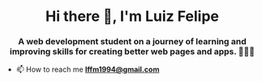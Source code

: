 <h1 align="center">Hi there 👋, I'm Luiz Felipe</h1>
<h3 align="center">A web development student on a journey of learning and improving skills for creating better web pages and apps. 👨🏻‍💻
</h3>

- 📫 How to reach me **lffm1994@gmail.com**
